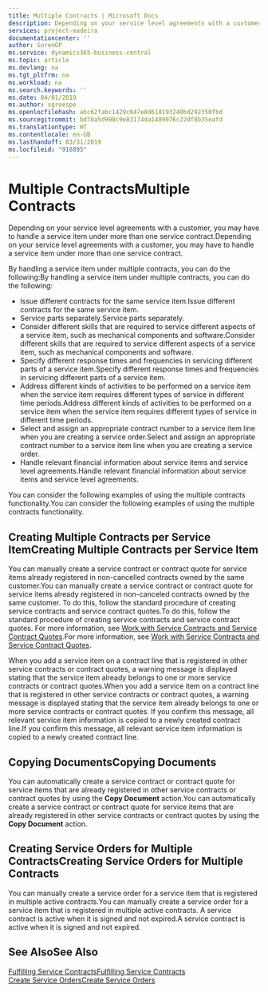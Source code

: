 ```yaml
---
title: Multiple Contracts | Microsoft Docs
description: Depending on your service level agreements with a customer, you may have to handle a service item under more than one service contract.
services: project-madeira
documentationcenter: ''
author: SorenGP
ms.service: dynamics365-business-central
ms.topic: article
ms.devlang: na
ms.tgt_pltfrm: na
ms.workload: na
ms.search.keywords: ''
ms.date: 04/01/2019
ms.author: sgroespe
ms.openlocfilehash: abc62fabc1429c647e0d618193240bd292350fbd
ms.sourcegitcommit: bd78a5d990c9e83174da1409076c22df8b35eafd
ms.translationtype: HT
ms.contentlocale: en-GB
ms.lasthandoff: 03/31/2019
ms.locfileid: "918895"
---
```

# <a name="multiple-contracts"></a><span data-ttu-id="25392-103">Multiple Contracts</span><span class="sxs-lookup"><span data-stu-id="25392-103">Multiple Contracts</span></span>
<span data-ttu-id="25392-104">Depending on your service level agreements with a customer, you may have to handle a service item under more than one service contract.</span><span class="sxs-lookup"><span data-stu-id="25392-104">Depending on your service level agreements with a customer, you may have to handle a service item under more than one service contract.</span></span>  
  
<span data-ttu-id="25392-105">By handling a service item under multiple contracts, you can do the following:</span><span class="sxs-lookup"><span data-stu-id="25392-105">By handling a service item under multiple contracts, you can do the following:</span></span>  
  
* <span data-ttu-id="25392-106">Issue different contracts for the same service item.</span><span class="sxs-lookup"><span data-stu-id="25392-106">Issue different contracts for the same service item.</span></span>  
* <span data-ttu-id="25392-107">Service parts separately.</span><span class="sxs-lookup"><span data-stu-id="25392-107">Service parts separately.</span></span>  
* <span data-ttu-id="25392-108">Consider different skills that are required to service different aspects of a service item, such as mechanical components and software.</span><span class="sxs-lookup"><span data-stu-id="25392-108">Consider different skills that are required to service different aspects of a service item, such as mechanical components and software.</span></span>  
* <span data-ttu-id="25392-109">Specify different response times and frequencies in servicing different parts of a service item.</span><span class="sxs-lookup"><span data-stu-id="25392-109">Specify different response times and frequencies in servicing different parts of a service item.</span></span>  
* <span data-ttu-id="25392-110">Address different kinds of activities to be performed on a service item when the service item requires different types of service in different time periods.</span><span class="sxs-lookup"><span data-stu-id="25392-110">Address different kinds of activities to be performed on a service item when the service item requires different types of service in different time periods.</span></span>  
* <span data-ttu-id="25392-111">Select and assign an appropriate contract number to a service item line when you are creating a service order.</span><span class="sxs-lookup"><span data-stu-id="25392-111">Select and assign an appropriate contract number to a service item line when you are creating a service order.</span></span>  
* <span data-ttu-id="25392-112">Handle relevant financial information about service items and service level agreements.</span><span class="sxs-lookup"><span data-stu-id="25392-112">Handle relevant financial information about service items and service level agreements.</span></span>  
  
<span data-ttu-id="25392-113">You can consider the following examples of using the multiple contracts functionality.</span><span class="sxs-lookup"><span data-stu-id="25392-113">You can consider the following examples of using the multiple contracts functionality.</span></span>  
  
## <a name="creating-multiple-contracts-per-service-item"></a><span data-ttu-id="25392-114">Creating Multiple Contracts per Service Item</span><span class="sxs-lookup"><span data-stu-id="25392-114">Creating Multiple Contracts per Service Item</span></span>  
<span data-ttu-id="25392-115">You can manually create a service contract or contract quote for service items already registered in non-cancelled contracts owned by the same customer.</span><span class="sxs-lookup"><span data-stu-id="25392-115">You can manually create a service contract or contract quote for service items already registered in non-canceled contracts owned by the same customer.</span></span> <span data-ttu-id="25392-116">To do this, follow the standard procedure of creating service contracts and service contract quotes.</span><span class="sxs-lookup"><span data-stu-id="25392-116">To do this, follow the standard procedure of creating service contracts and service contract quotes.</span></span> <span data-ttu-id="25392-117">For more information, see [Work with Service Contracts and Service Contract Quotes](service-how-to-create-service-contracts-and-service-contract-quotes.md).</span><span class="sxs-lookup"><span data-stu-id="25392-117">For more information, see [Work with Service Contracts and Service Contract Quotes](service-how-to-create-service-contracts-and-service-contract-quotes.md).</span></span>  
  
<span data-ttu-id="25392-118">When you add a service item on a contract line that is registered in other service contracts or contract quotes, a warning message is displayed stating that the service item already belongs to one or more service contracts or contract quotes.</span><span class="sxs-lookup"><span data-stu-id="25392-118">When you add a service item on a contract line that is registered in other service contracts or contract quotes, a warning message is displayed stating that the service item already belongs to one or more service contracts or contract quotes.</span></span> <span data-ttu-id="25392-119">If you confirm this message, all relevant service item information is copied to a newly created contract line.</span><span class="sxs-lookup"><span data-stu-id="25392-119">If you confirm this message, all relevant service item information is copied to a newly created contract line.</span></span>  
  
## <a name="copying-documents"></a><span data-ttu-id="25392-120">Copying Documents</span><span class="sxs-lookup"><span data-stu-id="25392-120">Copying Documents</span></span>  
<span data-ttu-id="25392-121">You can automatically create a service contract or contract quote for service items that are already registered in other service contracts or contract quotes by using the **Copy Document** action.</span><span class="sxs-lookup"><span data-stu-id="25392-121">You can automatically create a service contract or contract quote for service items that are already registered in other service contracts or contract quotes by using the **Copy Document** action.</span></span>  
  
## <a name="creating-service-orders-for-multiple-contracts"></a><span data-ttu-id="25392-122">Creating Service Orders for Multiple Contracts</span><span class="sxs-lookup"><span data-stu-id="25392-122">Creating Service Orders for Multiple Contracts</span></span>  
<span data-ttu-id="25392-123">You can manually create a service order for a service item that is registered in multiple active contracts.</span><span class="sxs-lookup"><span data-stu-id="25392-123">You can manually create a service order for a service item that is registered in multiple active contracts.</span></span> <span data-ttu-id="25392-124">A service contract is active when it is signed and not expired.</span><span class="sxs-lookup"><span data-stu-id="25392-124">A service contract is active when it is signed and not expired.</span></span>  
  
## <a name="see-also"></a><span data-ttu-id="25392-125">See Also</span><span class="sxs-lookup"><span data-stu-id="25392-125">See Also</span></span>  
[<span data-ttu-id="25392-126">Fulfilling Service Contracts</span><span class="sxs-lookup"><span data-stu-id="25392-126">Fulfilling Service Contracts</span></span>](service-fulfill-service-contracts.md)  
[<span data-ttu-id="25392-127">Create Service Orders</span><span class="sxs-lookup"><span data-stu-id="25392-127">Create Service Orders</span></span>](service-how-to-create-service-orders.md)  
